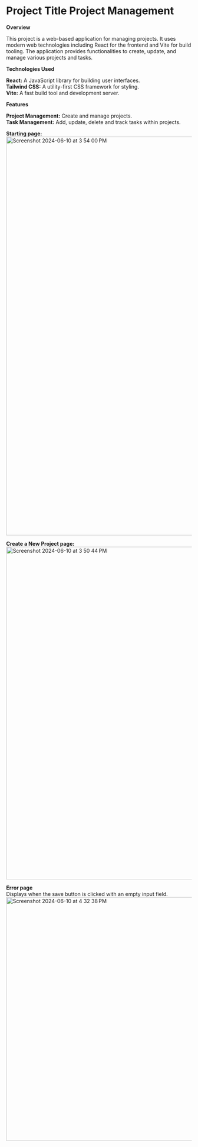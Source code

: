 
# Project Title Project Management 

**Overview**

This project is a web-based application for managing projects. It uses modern web technologies including React for the frontend and Vite for build tooling. The application provides functionalities to create, update, and manage various projects and tasks.

**Technologies Used**

**React:** A JavaScript library for building user interfaces.<br>
**Tailwind CSS:** A utility-first CSS framework for styling.<br>
**Vite:** A fast build tool and development server.<br>

**Features**

**Project Management:** Create and manage projects.<br>
**Task Management:** Add, update, delete and track tasks within projects.<br>

**Starting page:**
<img width="1080" alt="Screenshot 2024-06-10 at 3 54 00 PM" src="https://github.com/dasha12345-s/Project-Management/assets/69845155/a1c485d5-918f-4d7e-81bc-9988108ebfb6">

**Create a New Project page:**
<img width="901" alt="Screenshot 2024-06-10 at 3 50 44 PM" src="https://github.com/dasha12345-s/Project-Management/assets/69845155/c23a769c-f358-493e-b655-9307f62f2385">

**Error page** <br>
Displays when the save button is clicked with an empty input field.
<img width="660" alt="Screenshot 2024-06-10 at 4 32 38 PM" src="https://github.com/dasha12345-s/Project-Management/assets/69845155/66215eb1-729f-4f13-82ba-49c65e4d9115">

